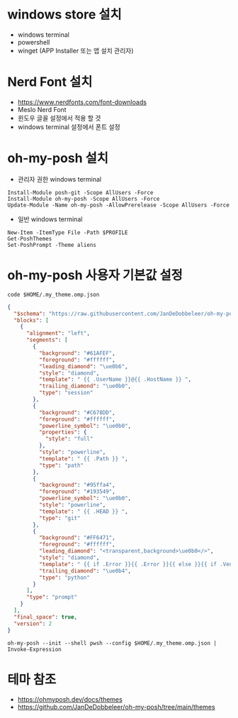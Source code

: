 # windows store 설치
- windows terminal
- powershell
- winget (APP Installer 또는 앱 설치 관리자)

# Nerd Font 설치
- https://www.nerdfonts.com/font-downloads
- Meslo Nerd Font
- 윈도우 글꼴 설정에서 적용 할 것
- windows terminal 설정에서 폰트 설정

# oh-my-posh 설치
- 관리자 권한 windows terminal
```console
Install-Module posh-git -Scope AllUsers -Force
Install-Module oh-my-posh -Scope AllUsers -Force
Update-Module -Name oh-my-posh -AllowPrerelease -Scope AllUsers -Force
```

- 일반 windows terminal
```console
New-Item -ItemType File -Path $PROFILE
Get-PoshThemes
Set-PoshPrompt -Theme aliens
```

# oh-my-posh 사용자 기본값 설정
```console
code $HOME/.my_theme.omp.json
```
```json
{
  "$schema": "https://raw.githubusercontent.com/JanDeDobbeleer/oh-my-posh/main/themes/schema.json",
  "blocks": [
    {
      "alignment": "left",
      "segments": [
        {
          "background": "#61AFEF",
          "foreground": "#ffffff",
          "leading_diamond": "\ue0b6",
          "style": "diamond",
          "template": " {{ .UserName }}@{{ .HostName }} ",
          "trailing_diamond": "\ue0b0",
          "type": "session"
        },
        {
          "background": "#C678DD",
          "foreground": "#ffffff",
          "powerline_symbol": "\ue0b0",
          "properties": {
            "style": "full"
          },
          "style": "powerline",
          "template": " {{ .Path }} ",
          "type": "path"
        },
        {
          "background": "#95ffa4",
          "foreground": "#193549",
          "powerline_symbol": "\ue0b0",
          "style": "powerline",
          "template": " {{ .HEAD }} ",
          "type": "git"
        },
        {
          "background": "#FF6471",
          "foreground": "#ffffff",
          "leading_diamond": "<transparent,background>\ue0b0</>",
          "style": "diamond",
          "template": " {{ if .Error }}{{ .Error }}{{ else }}{{ if .Venv }}{{ .Venv }} {{ end }}{{ .Full }}{{ end }} ",
          "trailing_diamond": "\ue0b4",
          "type": "python"
        }
      ],
      "type": "prompt"
    }
  ],
  "final_space": true,
  "version": 2
}
```
```console
oh-my-posh --init --shell pwsh --config $HOME/.my_theme.omp.json | Invoke-Expression
```

# 테마 참조
- https://ohmyposh.dev/docs/themes
- https://github.com/JanDeDobbeleer/oh-my-posh/tree/main/themes
